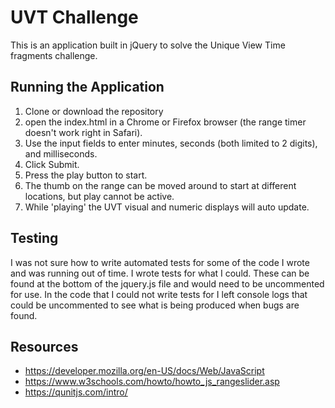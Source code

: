 # UVT Challenge

This is an application built in jQuery to solve the Unique View Time fragments challenge.

## Running the Application

1. Clone or download the repository
2. open the index.html in a Chrome or Firefox browser (the range timer doesn't work right in Safari).
3. Use the input fields to enter minutes, seconds (both limited to 2 digits), and milliseconds.
4. Click Submit.
5. Press the play button to start.
6. The thumb on the range can be moved around to start at different locations, but play cannot be active.
7. While 'playing' the UVT visual and numeric displays will auto update.


## Testing

I was not sure how to write automated tests for some of the code I wrote and was running out of time. I wrote tests for what I could. These can be found at the bottom of the jquery.js file and would need to be uncommented for use. In the code that I could not write tests for I left console logs that could be uncommented to see what is being produced when bugs are found.


## Resources

- https://developer.mozilla.org/en-US/docs/Web/JavaScript
- https://www.w3schools.com/howto/howto_js_rangeslider.asp  
- https://qunitjs.com/intro/
